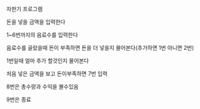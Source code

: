 자판기 프로그램

돈을 넣을 금액을 입력한다

1~6번까지의 음료수를 입력한다

음료수를 골랐을때 돈이 부족하면 돈을 더 넣을지 물어본다(추가하면 1번 아니면 2번)

1번일때 얼마 추가 할것인지 물어본다

처음 넣은 금액을 보고 돈이부족하면 7번 입력

8번은 총수량과 수익을 볼수있음

9번은 종료 
